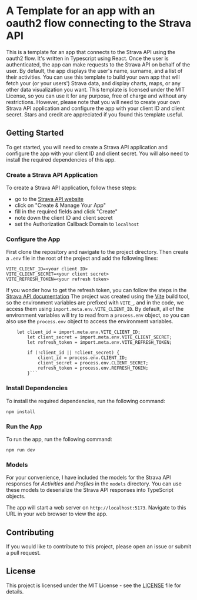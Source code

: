 # A Template for an app with an oauth2 flow connecting to the Strava API

This is a template for an app that connects to the Strava API using the oauth2 flow. It's written in Typescript using React. Once the user is authenticated, the app can make requests to the Strava API on behalf of the user. By default, the app displays the user's name, surname, and a list of their activities.
You can use this template to build your own app that will fetch your (or your users') Strava data, and display charts, maps, or any other data visualization you want.
This template is licensed under the MIT License, so you can use it for any purpose, free of charge and without any restrictions. However, please note that you will need to create your own Strava API application and configure the app with your client ID and client secret.
Stars and credit are appreciated if you found this template useful.


## Getting Started

To get started, you will need to create a Strava API application and configure the app with your client ID and client secret. You will also need to install the required dependencies of this app.

### Create a Strava API Application
To create a Strava API application, follow these steps:
*  go to the [Strava API website](https://www.strava.com/settings/api)
* click on "Create & Manage Your App"
* fill in the required fields and click "Create"
* note down the client ID and client secret
* set the Authorization Callback Domain to `localhost`

### Configure the App
First clone the repository and navigate to the project directory. Then create a `.env` file in the root of the project and add the following lines:
```
VITE_CLIENT_ID=<your client ID>
VITE_CLIENT_SECRET=<your client secret>
VITE_REFRESH_TOKEN=<your refresh token>
```

If you wonder how to get the refresh token, you can follow the steps in the [Strava API documentation](https://developers.strava.com/docs/getting-started/#oauth)
The project was created using the [Vite](https://vitejs.dev/) build tool, so the environment variables are prefixed with `VITE_`, and in the code, we access them using `import.meta.env.VITE_CLIENT_ID`. By default, all of the environment variables will try to read from a `process.env` object, so you can also use the `process.env` object to access the environment variables.

```
    let client_id = import.meta.env.VITE_CLIENT_ID;
        let client_secret = import.meta.env.VITE_CLIENT_SECRET;
        let refresh_token = import.meta.env.VITE_REFRESH_TOKEN;

        if (!client_id || !client_secret) {
            client_id = process.env.CLIENT_ID;
            client_secret = process.env.CLIENT_SECRET;
            refresh_token = process.env.REFRESH_TOKEN;
        }```
```

### Install Dependencies
To install the required dependencies, run the following command:
```
npm install
```

### Run the App
To run the app, run the following command:
```
npm run dev
```

### Models
For your convenience, I have included the models for the Strava API responses for *Activities* and *Profiles* in the `models` directory. You can use these models to deserialize the Strava API responses into TypeScript objects.



The app will start a web server on `http://localhost:5173`. Navigate to this URL in your web browser to view the app.

## Contributing
If you would like to contribute to this project, please open an issue or submit a pull request.

## License
This project is licensed under the MIT License - see the [LICENSE](LICENSE) file for details.
```

